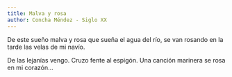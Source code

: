 ```yaml
---
title: Malva y rosa
author: Concha Méndez - Siglo XX
---
```

De este sueño malva y rosa
que sueña el agua del río,
se van rosando en la tarde
las velas de mi navío.

De las lejanías vengo.
Cruzo fente al espigón.
Una canción marinera
se rosa en mi corazón...
